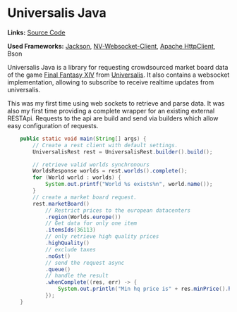 # Universalis Java

**Links:** [Source Code](https://github.com/rainbowdashlabs/universalis-java)

**Used Frameworks:** [Jackson](https://github.com/FasterXML/jackson), [NV-Websocket-Client](https://github.com/TakahikoKawasaki/nv-websocket-client), [Apache HttpClient](https://hc.apache.org/httpcomponents-client-5.2.x/), Bson

Universalis Java is a library for requesting crowdsourced market board data of the game [Final Fantasy XIV](https://eu.finalfantasyxiv.com/) from [Universalis](https://universalis.app/).
It also contains a websocket implementation, allowing to subscribe to receive realtime updates from universalis.

This was my first time using web sockets to retrieve and parse data.
It was also my first time providing a complete wrapper for an existing external RESTApi.
Requests to the api are build and send via builders which allow easy configuration of requests.

```java
    public static void main(String[] args) {
        // Create a rest client with default settings.
        UniversalisRest rest = UniversalisRest.builder().build();

        // retrieve valid worlds synchronours
        WorldsResponse worlds = rest.worlds().complete();
        for (World world : worlds) {
            System.out.printf("World %s exists%n", world.name());
        }
        // create a market board request.
        rest.marketBoard()
            // Restrict prices to the european datacenters
            .region(Worlds.europe())
            // Get data for only one item
            .itemsIds(36113)
            // only retrieve high quality prices
            .highQuality()
            // exclude taxes
            .noGst()
            // send the request async
            .queue()
            // handle the result
            .whenComplete((res, err) -> {
                System.out.println("Min hq price is" + res.minPrice().highQuality());
            });
    }
```